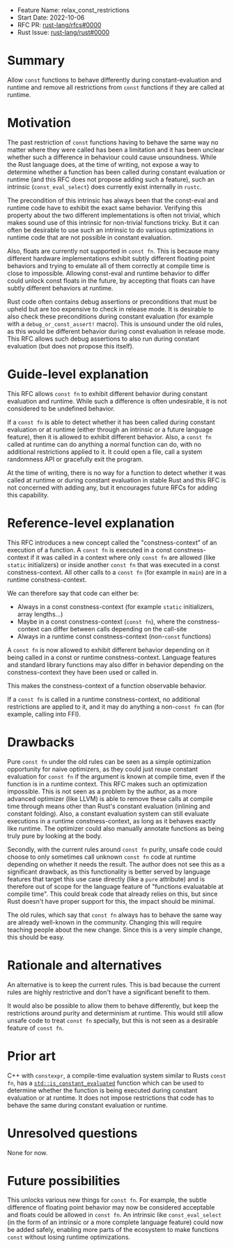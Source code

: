 - Feature Name: relax_const_restrictions
- Start Date: 2022-10-06
- RFC PR: [rust-lang/rfcs#0000](https://github.com/rust-lang/rfcs/pull/0000)
- Rust Issue: [rust-lang/rust#0000](https://github.com/rust-lang/rust/issues/0000)

# Summary
[summary]: #summary

Allow `const` functions to behave differently during constant-evaluation and runtime and remove all restrictions from `const` functions if they are called at runtime.

# Motivation
[motivation]: #motivation

The past restriction of `const` functions having to behave the same way no matter where they were called has been a limitation and it has been unclear whether such a difference in behaviour could cause unsoundness. While the Rust language does, at the time of writing, not expose a way to determine whether a function has been called during constant evaluation or runtime (and this RFC does not propose adding such a feature), such an intrinsic (`const_eval_select`) does currently exist internally in `rustc`.

The precondition of this intrinsic has always been that the const-eval and runtime code have to exhibit the exact same behavior. Verifying this property about the two different implementations is often not trivial, which makes sound use of this intrinsic for non-trivial functions tricky. But it can often be desirable to use such an intrinsic to do various optimizations in runtime code that are not possible in constant evaluation.

Also, floats are currently not supported in `const fn`. This is because many different hardware implementations exhibit subtly different floating point behaviors and trying to emulate all of them correctly at compile time is close to impossible. Allowing const-eval and runtime behavior to differ could unlock const floats in the future, by accepting that floats can have subtly different behaviors at runtime.

Rust code often contains debug assertions or preconditions that must be upheld but are too expensive to check in release mode. It is desirable to also check these preconditions during constant evaluation (for example with a `debug_or_const_assert!` macro). This is unsound under the old rules, as this would be different behavior during const evaluation in release mode. This RFC allows such debug assertions to also run during constant evaluation (but does not propose this itself).

# Guide-level explanation
[guide-level-explanation]: #guide-level-explanation

This RFC allows `const fn` to exhibit different behavior during constant evaluation and runtime. While such a difference is often undesirable, it is not considered to be undefined behavior.

If a `const fn` is able to detect whether it has been called during constant evaluation or at runtime (either through an intrinsic or a future language feature), then it is allowed to exhibit different behavior. Also, a `const fn` called at runtime can do anything a normal function can do, with no additional restrictions applied to it. It could open a file, call a system randomness API or gracefully exit the program. 

At the time of writing, there is no way for a function to detect whether it was called at runtime or during constant evaluation in stable Rust and this RFC is not concerned with adding any, but it encourages future RFCs for adding this capability.

# Reference-level explanation
[reference-level-explanation]: #reference-level-explanation

This RFC introduces a new concept called the "constness-context" of an execution of a function. A `const fn` is executed in a const constness-context if it was called in a context where only `const fn` are allowed (like `static` initializers) or inside another `const fn` that was executed in a const constness-context. All other calls to a `const fn` (for example in `main`) are in a runtime constness-context.

We can therefore say that code can either be:
- Always in a const constness-context (for example `static` initializers, array lengths...)
- Maybe in a const constness-context (`const fn`), where the constness-context can differ between calls depending on the call-site
- Always in a runtime const constness-context (non-`const` functions)

A `const fn` is now allowed to exhibit different behavior depending on it being called in a const or runtime constness-context. Language features and standard library functions may also differ in behavior depending on the constness-context they have been used or called in.

This makes the constness-context of a function observable behavior.

If a `const fn` is called in a runtime constness-context, no additional restrictions are applied to it, and it may do anything a non-`const fn` can (for example, calling into FFI).

# Drawbacks
[drawbacks]: #drawbacks

Pure `const fn` under the old rules can be seen as a simple optimization opportunity for naive optimizers, as they could just reuse constant evaluation for `const fn` if the argument is known at compile time, even if the function is in a runtime context. This RFC makes such an optimization impossible. This is not seen as a problem by the author, as a more advanced optimizer (like LLVM) is able to remove these calls at compile time through means other than Rust's constant evaluation (inlining and constant folding). Also, a constant evaluation system can still evaluate executions in a runtime constness-context, as long as it behaves exactly like runtime. The optimizer could also manually annotate functions as being truly pure by looking at the body.

Secondly, with the current rules around `const fn` purity, unsafe code could choose to only sometimes call unknown `const fn` code at runtime depending on whether it needs the result. The author does not see this as a significant drawback, as this functionality is better served by language features that target this use case directly (like a `pure` attribute) and is therefore out of scope for the language feature of "functions evaluatable at compile time". This could break code that already relies on this, but since Rust doesn't have proper support for this, the impact should be minimal.

The old rules, which say that `const fn` always has to behave the same way are already well-known in the community. Changing this will require teaching people about the new change. Since this is a very simple change, this should be easy.

# Rationale and alternatives
[rationale-and-alternatives]: #rationale-and-alternatives

An alternative is to keep the current rules. This is bad because the current rules are highly restrictive and don't have a significant benefit to them.

It would also be possible to allow them to behave differently, but keep the restrictions around purity and determinism at runtime. This would still allow unsafe code to treat `const fn` specially, but this is not seen as a desirable feature of `const fn`.

# Prior art
[prior-art]: #prior-art

C++ with `constexpr`, a compile-time evaluation system similar to Rusts `const fn`, has a [`std::is_constant_evaluated`](std-is-constant-evaluated) function which can be used to determine whether the function is being executed during constant evaluation or at runtime. It does not impose restrictions that code has to behave the same during constant evaluation or runtime.


# Unresolved questions
[unresolved-questions]: #unresolved-questions

None for now.

# Future possibilities
[future-possibilities]: #future-possibilities

This unlocks various new things for `const fn`. For example, the subtle difference of floating point behavior may now be considered acceptable and floats could be allowed in `const fn`. An intrinsic like `const_eval_select` (in the form of an intrinsic or a more complete language feature) could now be added safely, enabling more parts of the ecosystem to make functions `const` without losing runtime optimizations.

[std-is-constant-evaluated]: https://en.cppreference.com/w/cpp/types/is_constant_evaluated